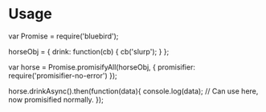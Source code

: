 
# Usage

var Promise = require('bluebird');

horseObj = { drink: function(cb) { cb('slurp'); } };

var horse = Promise.promisifyAll(horseObj, { promisifier: require('promisifier-no-error') });

horse.drinkAsync().then(function(data){
  console.log(data);
     // Can use here, now promisified normally.
});
